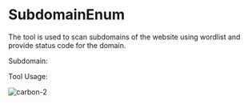 # SubdomainEnum
The tool is used to scan subdomains of the website using wordlist and provide status code for the domain.

Subdomain:



Tool Usage:

![carbon-2](https://user-images.githubusercontent.com/65725747/82876258-2087dc80-9f56-11ea-9cda-82dbf6e56a31.png)


